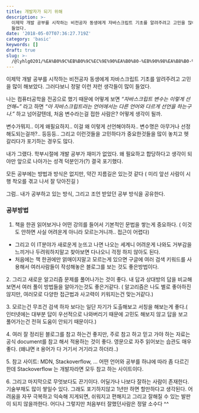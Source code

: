 ```yaml
---
title: 개발자가 되기 위해
description: >-
  이제막 개발 공부를 시작하는 비전공자 동생에게 자바스크립트 기초를 알려주려고 고민을 많이 해보았다. 그러다보니 정말 이런 저런 생각들이 많이
  들었다.
date: '2018-05-07T07:36:27.719Z'
category: 'basic'
keywords: []
draft: true
slug: >-
  /@lyhlg0201/%EA%B0%9C%EB%B0%9C%EC%9E%90%EA%B0%80-%EB%90%98%EA%B8%B0-%EC%9C%84%ED%95%B4-c60e3d3f0b0
---
```


이제막 개발 공부를 시작하는 비전공자 동생에게 자바스크립트 기초를 알려주려고 고민을 많이 해보았다. 그러다보니 정말 이런 저런 생각들이 많이 들었다.

나는 컴퓨터공학을 전공으로 했기 때문에 어떻게 보면 _“자바스크립트 변수는 이렇게 선언해~”_ 라고 하면 _“아 자바스크립트라는 언어에서는 다른 언어와 다르게 선언을 하는구나.”_ 하고 넘어갈텐데, 처음 변수라는걸 접한 사람은? 어떻게 생각이 될까.

변수가뭐지.. 이게 왜필요하지.. 이걸 왜 이렇게 선언해야하자.. 변수명은 아무거나 선정해도되는걸까?.. 등등등.. 그리고 이런것들을 고민하다가 중요한것들을 많이 놓치고 헷갈리다가 포기하는 경우도 많다.

내가 그랬다. 학부시절에 개발 공부가 재미가 없었다. 왜 필요하고 합당하다고 생각이 되야만 앞으로 나아가는 성격 덕분인가(?) 결국 포기했다.

모든 공부에는 방법과 방식은 없지만, 약간 지름길은 있는것 같다 ( 미리 앞선 사람이 시행 착오를 겪고 나서 잘 닦아진길 )

그럼.. 내가 공부하고 있는 방식, 그리고 조언 받았던 공부 방식을 공유한다.

### 공부방법

1.  책을 한권 읽어보거나 어떤 강의를 들어서 기본적인 문법을 쌓는게 중요하다. ( 이것도 안하면 사실 어려운게 아니라 모르는거니까.. 접근이 어렵다)

- 그리고 이 IT분야가 새로운게 눈뜨고 나면 나오는 세계니 어려운게 나와도 거부감을 느끼거나 두려워하지말고 찾아보면 다나오니 걱정 하지 않아도 된다.
- 처음에는 책 한권에만 얽매이지말고 모르는게 있으면 구글에 여러 검색 키워드를 사용해서 여러사람들이 작성해놓은 블로그를 보는 것도 좋은방법이다.

2\. 그리고 새로운 알고리즘 문제를 풀어나가는 것이 좋다. 내 답과 상대방의 답을 비교해보면서 여러 풀이 방법들을 알아가는것도 좋은거같다. ( 알고리즘은 나도 별로 좋아하진 않지만, 여러모로 다양한 접근법과 사고력이 키워지는건 맞는거같다.)

3\. 모르는건 무조건 검색 하자 보다는 일단 자기가 도출해보고 서칭을 해보는게 좋다.( 인터넷에는 대부분 답이 우선적으로 나와버리기 때문에 고민도 해보지 않고 답을 보고 풀어가는건 전혀 도움이 안되기 때문이다.)

4\. 여러 잘 정리된 블로그를 참고 하는건 좋지만, 주로 참고 하고 믿고 가야 하는 자료는 공식 document를 참고 해서 적용하는 것이 좋다. 영문으로 자주 읽어보는 습관도 매우 좋다. (왜냐면 it 용어가 다 거기서 거기라고 하더라..)

5\. 참고 사이트: MDN, Stackoverflow, … 어떤 언어와 공부를 하냐에 따라 좀 다르긴 한데 Stackoverflow 는 개발자라면 모두 참고 하는 사이트이다.

6\. 그리고 마지막으로 무엇보다도 끈기이다. 어딜가나 나보다 잘하는 사람이 존재한다. 기술부채도 많이 쌓일수 있다. 그래도 포기하지않고 1년만 하면 할만하다고 생각된다. 어려움을 자꾸 극복하고 익숙해 지게되면, 쉬워지고 편해지고 그리고 잘해질 수 있는 발판이 되지 않을까한다. 어디나 그렇지만 처음부터 잘했던사람은 정말 소수다 ^^
